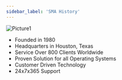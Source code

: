 ```yaml
---
sidebar_label: 'SMA History'
---
```


![Picture1](../static/imgbasic/Picture1.png)

* Founded in 1980
* Headquarters in Houston, Texas
* Service Over 800 Clients Worldwide
* Proven Solution for all Operating Systems 
* Customer Driven Technology
* 24x7x365 Support 
